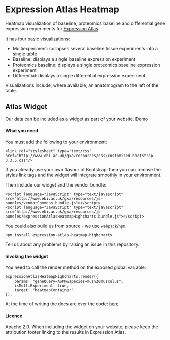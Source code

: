 # Expression Atlas Heatmap

Heatmap visualization of baseline, proteomics baseline and differential gene expression experiments for [Expression
Atlas](http://www.ebi.ac.uk/gxa).

It has four basic visualizations:
* Multiexperiment: collapses several baseline tissue experiments into a single table
* Baseline: displays a single baseline expression experiment
* Proteomics baseline: displays a single proteomics baseline expression experiment
* Differential: displays a single differential expression experiment

Visualizations include, where available, an anatomogram to the left of the table.

## Atlas Widget

Our data can be included as a widget as part of your website.
[Demo](https://gxa.github.io/atlas-heatmap/html/genePageZincFinger.html)

#### What you need
You must add the following to your environment:

```
<link rel="stylesheet" type="text/css"
href="http://www.ebi.ac.uk/gxa/resources/css/customized-bootstrap-3.3.5.css"/>
```

If you already use your own flavour of Bootstrap, then you
can remove the styles link tags and the widget will integrate smoothly
in your environment.

Then include our widget and the vendor bundle:
```
<script language="JavaScript" type="text/javascript"
src="http://www.ebi.ac.uk/gxa/resources/js-bundles/vendorCommons.bundle.js"></script>
<script language="JavaScript" type="text/javascript"
src="http://www.ebi.ac.uk/gxa/resources/js-bundles/expressionAtlasHeatmapHighcharts.bundle.js"></script>
```

You could also build us from source - we use `webpack`/`npm`.
```
npm install expression-atlas-heatmap-highcharts
```

Tell us about any problems by raising an issue in this repository.

#### Invoking the widget

You need to call the render method on the exposed global variable:
```
expressionAtlasHeatmapHighcharts.render({
    params: "geneQuery=ASPM&species=mus%20musculus",
    isMultiExperiment: true,
    target: "heatmapContainer"
});
```

At the time of writing the docs are over the code: [here](https://github.com/gxa/atlas-heatmap/blob/master/src/highchartsHeatmapRenderer.js)

#### Licence

Apache 2.0.
When including the widget on your website, please keep the attribution footer linking to the results in Expression Atlas.
